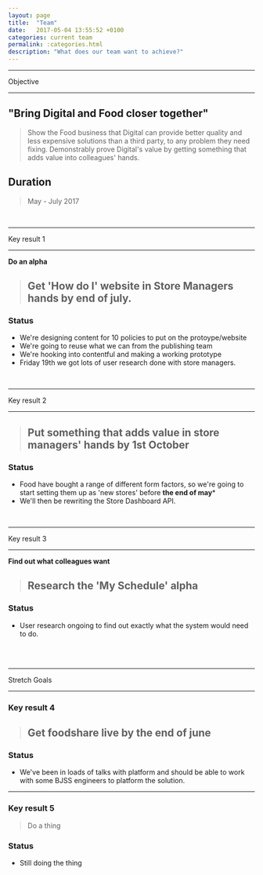 ```yaml
---
layout: page
title:  "Team"
date:   2017-05-04 13:55:52 +0100
categories: current team
permalink: :categories.html
description: "What does our team want to achieve?"
---
```


---

Objective

---

## "Bring Digital and Food closer together"
> Show the Food business that Digital can provide better quality and less expensive solutions than a third party, to any problem they need fixing.
> Demonstrably prove Digital's value by getting something that adds value into colleagues' hands.

## Duration
> May - July 2017


<br>

---

Key result 1

---

**Do an alpha**
> ## Get 'How do I' website in Store Managers hands by **end of july**.

### Status

* We're designing content for 10 policies to put on the protoype/website
* We're going to reuse what we can from the publishing team
* We're hooking into contentful and making a working prototype
* Friday 19th we got lots of user research done with store managers.

<br>

---

Key result 2

---

> ## Put something that adds value in store managers' hands by **1st October**

### Status

* Food have bought a range of different form factors, so we're going to start setting them up as 'new stores' before **the end of may***
* We'll then be rewriting the Store Dashboard API.


<br>

---

Key result 3

---

**Find out what colleagues want**
> ## Research the 'My Schedule' alpha

### Status

* User research ongoing to find out exactly what the system would need to do.


<br><br>

---
Stretch Goals

---
### Key result 4

> ## Get foodshare live by **the end of june**

### Status

* We've been in loads of talks with platform and should be able to work with some BJSS engineers to platform the solution.

---
### Key result 5

> Do a thing

### Status

* Still doing the thing
